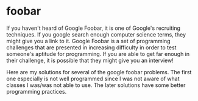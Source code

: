 # foobar

If you haven't heard of Google Foobar, it is one of Google's recruiting techniques. If you google search enough computer science terms, they might give you a link to it. Google Foobar is a set of programming challenges that are presented in increasing difficulty in order to test someone's aptitude for programming. If you are able to get far enough in their challenge, it is possible that they might give you an interview!

Here are my solutions for several of the google foobar problems. The first one especially is not well programmed since I was not aware of what classes I was/was not able to use. The later solutions have some better programming practices.
